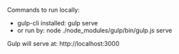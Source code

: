 Commands to run locally: 
- gulp-cli installed:
 gulp serve
- or run by: node ./node_modules/gulp/bin/gulp.js serve

Gulp will serve at: http://localhost:3000
